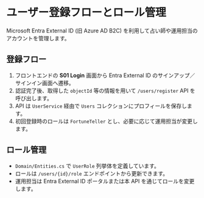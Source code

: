 # ユーザー登録フローとロール管理

Microsoft Entra External ID (旧 Azure AD B2C) を利用して占い師や運用担当のアカウントを管理します。

## 登録フロー
1. フロントエンドの **S01 Login** 画面から Entra External ID のサインアップ／サインイン画面へ遷移。
2. 認証完了後、取得した `objectId` 等の情報を用いて `/users/register` API を呼び出します。
3. API は `UserService` 経由で `Users` コレクションにプロフィールを保存します。
4. 初回登録時のロールは `FortuneTeller` とし、必要に応じて運用担当が変更します。

## ロール管理
- `Domain/Entities.cs` で `UserRole` 列挙体を定義しています。
- ロールは `/users/{id}/role` エンドポイントから更新できます。
- 運用担当は Entra External ID ポータルまたは本 API を通じてロールを変更します。
